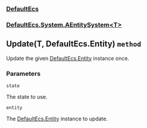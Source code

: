### [DefaultEcs](./DefaultEcs.md 'DefaultEcs')
### [DefaultEcs.System.AEntitySystem&lt;T&gt;](./DefaultEcs-System-AEntitySystem-T-.md 'DefaultEcs.System.AEntitySystem&lt;T&gt;')
## Update(T, DefaultEcs.Entity) `method`
Update the given [DefaultEcs.Entity](./DefaultEcs-Entity.md 'DefaultEcs.Entity') instance once.
### Parameters

<a name='DefaultEcs-System-AEntitySystem-T--Update(T-_DefaultEcs-Entity)-state'></a>
`state`

The state to use.

<a name='DefaultEcs-System-AEntitySystem-T--Update(T-_DefaultEcs-Entity)-entity'></a>
`entity`

The [DefaultEcs.Entity](./DefaultEcs-Entity.md 'DefaultEcs.Entity') instance to update.
